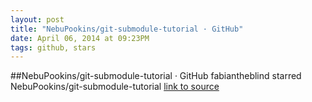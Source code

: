 ```yaml
---
layout: post
title: "NebuPookins/git-submodule-tutorial · GitHub"
date: April 06, 2014 at 09:23PM
tags: github, stars
---
```

##NebuPookins/git-submodule-tutorial · GitHub
fabiantheblind starred NebuPookins/git-submodule-tutorial
[link to source](http://ift.tt/1oEKrN2) 
